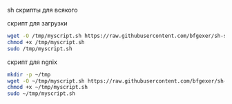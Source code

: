 sh скрипты для всякого

скрипт для загрузки

```bash
wget -O /tmp/myscript.sh https://raw.githubusercontent.com/bfgexer/sh-scripts/refs/heads/main/scripts/first_script.sh
chmod +x /tmp/myscript.sh
sudo /tmp/myscript.sh
```

скрипт для ngnix

```bash
mkdir -p ~/tmp
wget -O ~/tmp/myscript.sh https://raw.githubusercontent.com/bfgexer/sh-scripts/refs/heads/main/scripts/nginx_install.sh
chmod +x ~/tmp/myscript.sh
sudo ~/tmp/myscript.sh
```
